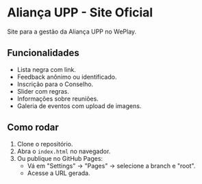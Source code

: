 # Aliança UPP - Site Oficial

Site para a gestão da Aliança UPP no WePlay.

## Funcionalidades

- Lista negra com link.
- Feedback anônimo ou identificado.
- Inscrição para o Conselho.
- Slider com regras.
- Informações sobre reuniões.
- Galeria de eventos com upload de imagens.

## Como rodar

1. Clone o repositório.
2. Abra o `index.html` no navegador.
3. Ou publique no GitHub Pages:
   - Vá em "Settings" → "Pages" → selecione a branch e "root".
   - Acesse a URL gerada.
